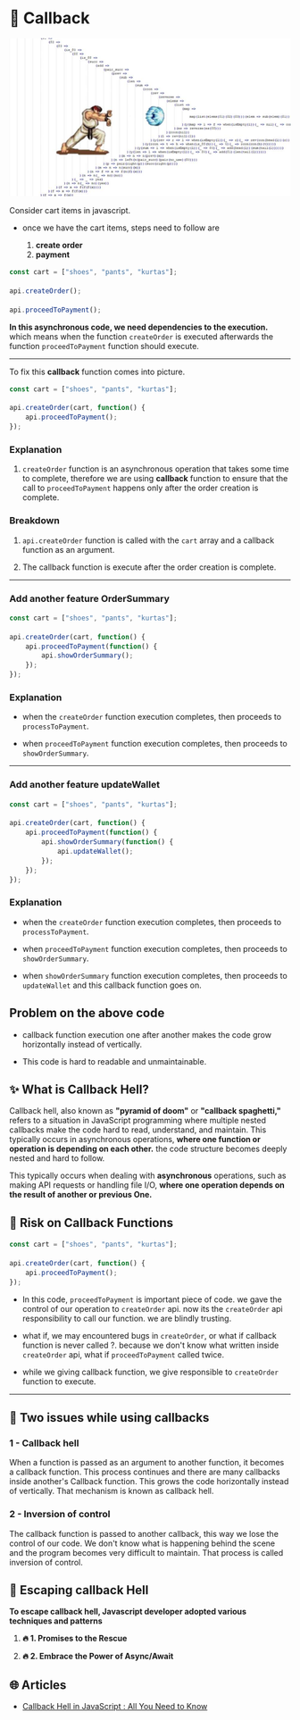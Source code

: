 # 💫 Callback 

![demo](/assets/demo21.png)

Consider cart items in javascript.

* once we have the cart items, steps need to follow are 

    1. **create order**
    2. **payment**


```js
const cart = ["shoes", "pants", "kurtas"];

api.createOrder();

api.proceedToPayment();
```

**In this asynchronous code, we need dependencies to the execution.** which means when the function `createOrder` is executed afterwards the function `proceedToPayment` function should execute.

--- 
To fix this **callback** function comes into picture.


```js
const cart = ["shoes", "pants", "kurtas"];

api.createOrder(cart, function() {
    api.proceedToPayment();
});
```

### Explanation

1. `createOrder` function is an asynchronous operation that takes some time to complete, therefore we are using **callback** function to ensure that the call to `proceedToPayment` happens only after the order creation is complete.

### Breakdown

1. `api.createOrder` function is called with the `cart` array and a callback function as an argument.

2. The callback function is execute after the order creation is complete.

---

### Add another feature **OrderSummary**



```js
const cart = ["shoes", "pants", "kurtas"];

api.createOrder(cart, function() {
    api.proceedToPayment(function() {
        api.showOrderSummary();
    });
});
```
### Explanation

* when the `createOrder` function execution completes, then proceeds to `processToPayment`.

* when `proceedToPayment` function execution completes, then proceeds to `showOrderSummary`.

---

### Add another feature **updateWallet**


```js
const cart = ["shoes", "pants", "kurtas"];

api.createOrder(cart, function() {
    api.proceedToPayment(function() {
        api.showOrderSummary(function() {
            api.updateWallet();
        });
    });
});
```

### Explanation

* when the `createOrder` function execution completes, then proceeds to `processToPayment`.

* when `proceedToPayment` function execution completes, then proceeds to `showOrderSummary`.

* when `showOrderSummary` function execution completes, then proceeds to `updateWallet` and this callback function goes on.




## Problem on the above code 

* callback function execution one after another makes the code grow horizontally instead of vertically.

* This code is hard to readable and unmaintainable.

## ✨ What is Callback Hell?

Callback hell, also known as **"pyramid of doom"** or **"callback spaghetti,"** refers to a situation in JavaScript programming where multiple nested callbacks make the code hard to read, understand, and maintain. This typically occurs in asynchronous operations, **where one function or operation is depending on each other.** the code structure becomes deeply nested and hard to follow.

 This typically occurs when dealing with **asynchronous** operations, such as making API requests or handling file I/O, **where one operation depends on the result of another or previous One.**


## 💫 Risk on Callback Functions

```js
const cart = ["shoes", "pants", "kurtas"];

api.createOrder(cart, function() {
    api.proceedToPayment();
});
```

* In this code, `proceedToPayment` is important piece of code. we gave the control of our operation to `createOrder` api. now its the `createOrder` api responsibility to call our function. we are blindly trusting. 

* what if, we may encountered bugs in `createOrder`, or what if callback function is never called ?. because we don't know what written inside `createOrder` api, what if `proceedToPayment` called twice.

* while we giving callback function, we give responsible to `createOrder` function to execute.

---

## 💫 Two issues while using callbacks

### 1 - Callback hell

When a function is passed as an argument to another function, it becomes a callback function. This process continues and there are many callbacks inside another's Callback function.
This grows the code horizontally instead of vertically. That mechanism is known as callback hell. 

### 2 - Inversion of control

The callback function is passed to another callback, this way we lose the control of our code. We don't know what is happening behind the scene and the program becomes very difficult to maintain. 
That process is called inversion of control. 


## 💫 Escaping callback Hell

**To escape callback hell, Javascript developer adopted various techniques and patterns**

1. **🔥 1. Promises to the Rescue**

2. **🔥 2. Embrace the Power of Async/Await**


## 🌐 Articles 

* [Callback Hell in JavaScript : All You Need to Know](https://medium.com/@raihan_tazdid/callback-hell-in-javascript-all-you-need-to-know-296f7f5d3c1)